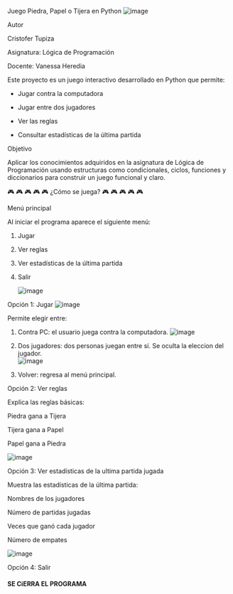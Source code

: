 Juego Piedra, Papel o Tijera en Python
![image](https://github.com/user-attachments/assets/bb7e3392-671d-48c8-94a1-3e4ca0a8bf42)


 Autor
 
Cristofer Tupiza

Asignatura: Lógica de Programación

Docente: Vanessa Heredia

Este proyecto es un juego interactivo desarrollado en Python que permite:

- Jugar contra la computadora

- Jugar entre dos jugadores
  
- Ver las reglas
   
- Consultar estadísticas de la última partida


Objetivo

Aplicar los conocimientos adquiridos en la asignatura de Lógica de Programación usando estructuras como condicionales, ciclos, funciones y diccionarios para construir un juego funcional y claro.


🎮 🎮 🎮 🎮 🎮 ¿Cómo se juega? 🎮 🎮 🎮 🎮 🎮 

Menú principal

Al iniciar el programa aparece el siguiente menú:

1. Jugar                                          
   
3. Ver reglas
                                          
5. Ver estadísticas de la última partida
   
7. Salir

    ![image](https://github.com/user-attachments/assets/ff81950a-91f9-4f79-af98-2269cf8bd339)

   
   
Opción 1: Jugar
![image](https://github.com/user-attachments/assets/4236cc4f-7257-4e0e-9d1e-fe04087cac60)

Permite elegir entre:

1. Contra PC: el usuario juega contra la computadora.
   ![image](https://github.com/user-attachments/assets/260ec148-0f3e-40f8-b323-06e38689c977)


3. Dos jugadores: dos personas juegan entre sí. Se oculta la eleccion del jugador.  
   ![image](https://github.com/user-attachments/assets/8f9e043d-4525-4e35-9aea-73723853635e)


5. Volver: regresa al menú principal.


Opción 2: Ver reglas

Explica las reglas básicas:


Piedra gana a Tijera

Tijera gana a Papel

Papel gana a Piedra

![image](https://github.com/user-attachments/assets/50bc3526-9303-458a-9d22-8da55ffee621)


Opción 3: Ver estadísticas de la ultima partida jugada

Muestra las estadísticas de la última partida:

Nombres de los jugadores

Número de partidas jugadas

Veces que ganó cada jugador

Número de empates

![image](https://github.com/user-attachments/assets/d650209a-72ab-4a3f-820c-313df407c172)

Opción 4: Salir

####   SE CiERRA EL PROGRAMA ####


 


